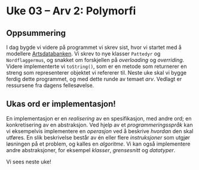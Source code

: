# Uke 03 – Arv 2: Polymorfi

## Oppsummering 

I dag bygde vi videre på programmet vi skrev sist, hvor vi startet med å modellere [Artsdatabanken](https://artsdatabanken.no). Vi skrev to nye klasser `Pattedyr` og `Nordflaggermus`, og snakket om forskjellen på *overloading* og *overriding*. Videre implementerte vi `toString()`, som er en metode som returnerer en streng som representerer objektet vi refererer til. Neste uke skal vi bygge ferdig dette programmet, og med dette runde av temaet *arv*. Vedlagt er ressursene fra dagens fellesøvelse.

## Ukas ord er implementasjon!

En implementasjon er en *realisering* av en spesifikasjon, med andre ord; en konkretisering av en abstraksjon. Ved hjelp av et *programmeringsspråk* kan vi eksempelvis implementere en *operasjon* ved å beskrive *hvordan* den skal utføres. En slik beskrivelse består av én eller flere *instruksjoner* som utgjør løsningen på et problem, og kalles en *algoritme*. Vi kan også implementere andre abstraksjoner, for eksempel *klasser*, *grensesnitt* og *datatyper*.

Vi sees neste uke!

